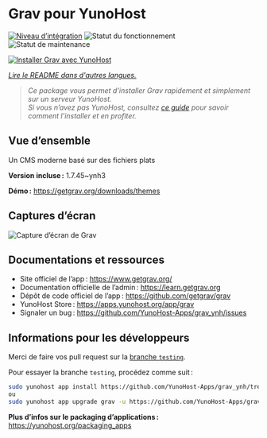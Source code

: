 <!--
Nota bene : ce README est automatiquement généré par <https://github.com/YunoHost/apps/tree/master/tools/readme_generator>
Il NE doit PAS être modifié à la main.
-->

# Grav pour YunoHost

[![Niveau d’intégration](https://dash.yunohost.org/integration/grav.svg)](https://dash.yunohost.org/appci/app/grav) ![Statut du fonctionnement](https://ci-apps.yunohost.org/ci/badges/grav.status.svg) ![Statut de maintenance](https://ci-apps.yunohost.org/ci/badges/grav.maintain.svg)

[![Installer Grav avec YunoHost](https://install-app.yunohost.org/install-with-yunohost.svg)](https://install-app.yunohost.org/?app=grav)

*[Lire le README dans d'autres langues.](./ALL_README.md)*

> *Ce package vous permet d’installer Grav rapidement et simplement sur un serveur YunoHost.*  
> *Si vous n’avez pas YunoHost, consultez [ce guide](https://yunohost.org/install) pour savoir comment l’installer et en profiter.*

## Vue d’ensemble

Un CMS moderne basé sur des fichiers plats


**Version incluse :** 1.7.45~ynh3

**Démo :** <https://getgrav.org/downloads/themes>

## Captures d’écran

![Capture d’écran de Grav](./doc/screenshots/grav.jpg)

## Documentations et ressources

- Site officiel de l’app : <https://www.getgrav.org/>
- Documentation officielle de l’admin : <https://learn.getgrav.org>
- Dépôt de code officiel de l’app : <https://github.com/getgrav/grav>
- YunoHost Store : <https://apps.yunohost.org/app/grav>
- Signaler un bug : <https://github.com/YunoHost-Apps/grav_ynh/issues>

## Informations pour les développeurs

Merci de faire vos pull request sur la [branche `testing`](https://github.com/YunoHost-Apps/grav_ynh/tree/testing).

Pour essayer la branche `testing`, procédez comme suit :

```bash
sudo yunohost app install https://github.com/YunoHost-Apps/grav_ynh/tree/testing --debug
ou
sudo yunohost app upgrade grav -u https://github.com/YunoHost-Apps/grav_ynh/tree/testing --debug
```

**Plus d’infos sur le packaging d’applications :** <https://yunohost.org/packaging_apps>
